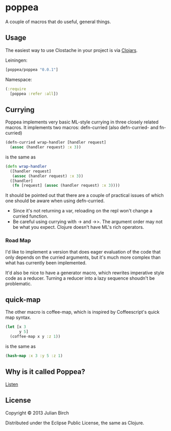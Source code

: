 # poppea

A couple of macros that do useful, general things.

## Usage

The easiest way to use Clostache in your project is via
[Clojars](http://clojars.org/net.colourcoding/poppea).

Leiningen:

```clj
[poppea/poppea "0.0.1"]
```

Namespace:

```clj
(:require
  [poppea :refer :all])
```

## Currying

Poppea implements very basic ML-style currying in three closely related macros.  It implements two macros: defn-curried (also defn-curried- and fn-curried)


```clj
(defn-curried wrap-handler [handler request]
  (assoc (handler request) :x 3))
```

is the same as


```clj
(defn wrap-handler
  ([handler request]
   (assoc (handler request) :x 3))
  ([handler]
   (fn [request] (assoc (handler request) :x 3))))
```

It should be pointed out that there are a couple of practical issues of which one should be aware when using defn-curried.

 * Since it's not returning a var, reloading on the repl won't change a curried function.
 * Be careful using currying with -> and ->>.  The argument order may not be what you expect.  Clojure doesn't have ML's rich operators.

### Road Map

I'd like to implement a version that does eager evaluation of the code that only depends on the curried arguments, but it's much more complex than what has currently been implemented.

It'd also be nice to have a generator macro, which rewrites imperative style code as a reducer.  Turning a reducer into a lazy sequence shoudn't be problematic.

## quick-map

The other macro is coffee-map, which is inspired by Coffeescript's quick map syntax.


```clj
(let [x 3
      y 5]
  (coffee-map x y :z 1))
```

is the same as


```clj
(hash-map :x 3 :y 5 :z 1)
```

## Why is it called Poppea?

[Listen](http://www.youtube.com/watch?v=ijDi-2RADX0)

## License

Copyright © 2013 Julian Birch

Distributed under the Eclipse Public License, the same as Clojure.
